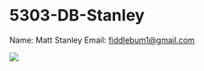 # 5303-DB-Stanley

Name: Matt Stanley
Email: fiddlebum1@gmail.com

![](https://media.licdn.com/dms/image/C5603AQE5Fq0JF5mDYg/profile-displayphoto-shrink_200_200/0?e=1572480000&v=beta&t=fMCsLwRbl4F8kaATpVYbStzxLlIAxALMgRQQCshHWM4)

